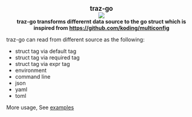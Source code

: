 <p align="center">
  <b>
    <span style="font-size:larger;">traz-go</span>
  </b>
  <br />
   <a href="https://github.com/detailyang/traz-go"><img src="https://github.com/detailyang/traz-go/workflows/Go/badge.svg" /></a>
   <br />
   <b>traz-go transforms differernt data source to the go struct which is inspired from <a href="https://github.com/koding/multiconfig">https://github.com/koding/multiconfig</a></b>
</p>

traz-go can read from different source as the following:

* struct tag via default tag
* struct tag via required tag
* struct tag via expr tag
* environment
* command line
* json
* yaml
* toml

More usage, See [examples](/examples/traz_example_test.go)